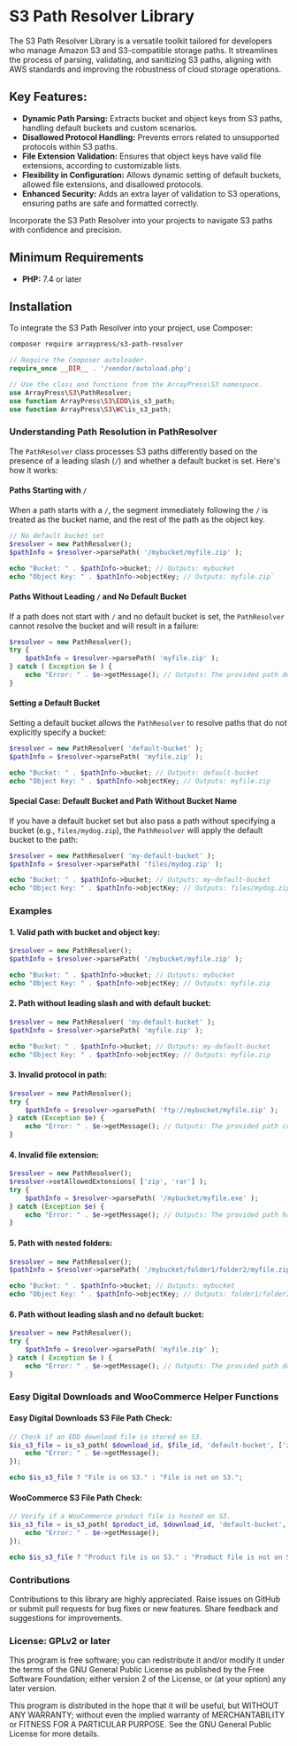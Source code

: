 S3 Path Resolver Library
========================

The S3 Path Resolver Library is a versatile toolkit tailored for developers who manage Amazon S3 and S3-compatible storage paths. It streamlines the process of parsing, validating, and sanitizing S3 paths, aligning with AWS standards and improving the robustness of cloud storage operations.

Key Features:
-------------

*   **Dynamic Path Parsing:** Extracts bucket and object keys from S3 paths, handling default buckets and custom scenarios.
*   **Disallowed Protocol Handling:** Prevents errors related to unsupported protocols within S3 paths.
*   **File Extension Validation:** Ensures that object keys have valid file extensions, according to customizable lists.
*   **Flexibility in Configuration:** Allows dynamic setting of default buckets, allowed file extensions, and disallowed protocols.
*   **Enhanced Security:** Adds an extra layer of validation to S3 operations, ensuring paths are safe and formatted correctly.

Incorporate the S3 Path Resolver into your projects to navigate S3 paths with confidence and precision.

Minimum Requirements
--------------------

*   **PHP:** 7.4 or later

Installation
------------

To integrate the S3 Path Resolver into your project, use Composer:

```bash
composer require arraypress/s3-path-resolver
```

```php
// Require the Composer autoloader.
require_once __DIR__ . '/vendor/autoload.php';

// Use the class and functions from the ArrayPress\S3 namespace.
use ArrayPress\S3\PathResolver;
use function ArrayPress\S3\EDD\is_s3_path;
use function ArrayPress\S3\WC\is_s3_path;
```

### Understanding Path Resolution in PathResolver

The `PathResolver` class processes S3 paths differently based on the presence of a leading slash (`/`) and whether a default bucket is set. Here's how it works:

#### Paths Starting with `/`

When a path starts with a `/`, the segment immediately following the `/` is treated as the bucket name, and the rest of the path as the object key.

```php
// No default bucket set
$resolver = new PathResolver();
$pathInfo = $resolver->parsePath( '/mybucket/myfile.zip' );

echo "Bucket: " . $pathInfo->bucket; // Outputs: mybucket
echo "Object Key: " . $pathInfo->objectKey; // Outputs: myfile.zip`
```

#### Paths Without Leading `/` and No Default Bucket

If a path does not start with `/` and no default bucket is set, the `PathResolver` cannot resolve the bucket and will result in a failure:

```php
$resolver = new PathResolver();
try {
    $pathInfo = $resolver->parsePath( 'myfile.zip' );
} catch ( Exception $e ) {
    echo "Error: " . $e->getMessage(); // Outputs: The provided path does not contain a valid bucket and object key.
}
```

#### Setting a Default Bucket

Setting a default bucket allows the `PathResolver` to resolve paths that do not explicitly specify a bucket:

```php
$resolver = new PathResolver( 'default-bucket' );
$pathInfo = $resolver->parsePath( 'myfile.zip' );

echo "Bucket: " . $pathInfo->bucket; // Outputs: default-bucket
echo "Object Key: " . $pathInfo->objectKey; // Outputs: myfile.zip
```

#### Special Case: Default Bucket and Path Without Bucket Name

If you have a default bucket set but also pass a path without specifying a bucket (e.g., `files/mydog.zip`), the `PathResolver` will apply the default bucket to the path:

```php
$resolver = new PathResolver( 'my-default-bucket' );
$pathInfo = $resolver->parsePath( 'files/mydog.zip' );

echo "Bucket: " . $pathInfo->bucket; // Outputs: my-default-bucket
echo "Object Key: " . $pathInfo->objectKey; // Outputs: files/mydog.zip
```

### Examples

#### 1\. Valid path with bucket and object key:

```php
$resolver = new PathResolver();
$pathInfo = $resolver->parsePath( '/mybucket/myfile.zip' );

echo "Bucket: " . $pathInfo->bucket; // Outputs: mybucket
echo "Object Key: " . $pathInfo->objectKey; // Outputs: myfile.zip
```


#### 2\. Path without leading slash and with default bucket:

```php
$resolver = new PathResolver( 'my-default-bucket' );
$pathInfo = $resolver->parsePath( 'myfile.zip' );

echo "Bucket: " . $pathInfo->bucket; // Outputs: my-default-bucket
echo "Object Key: " . $pathInfo->objectKey; // Outputs: myfile.zip
```

#### 3\. Invalid protocol in path:

```php
$resolver = new PathResolver();
try {
    $pathInfo = $resolver->parsePath( 'ftp://mybucket/myfile.zip' );
} catch (Exception $e) {
    echo "Error: " . $e->getMessage(); // Outputs: The provided path contains a disallowed protocol.
}
```

#### 4\. Invalid file extension:

```php
$resolver = new PathResolver();
$resolver->setAllowedExtensions( ['zip', 'rar'] );
try {
    $pathInfo = $resolver->parsePath( '/mybucket/myfile.exe' );
} catch (Exception $e) {
    echo "Error: " . $e->getMessage(); // Outputs: The provided path has an invalid file extension.
}
```

#### 5\. Path with nested folders:

```php
$resolver = new PathResolver();
$pathInfo = $resolver->parsePath( '/mybucket/folder1/folder2/myfile.zip' );

echo "Bucket: " . $pathInfo->bucket; // Outputs: mybucket
echo "Object Key: " . $pathInfo->objectKey; // Outputs: folder1/folder2/myfile.zip
```

#### 6\. Path without leading slash and no default bucket:

```php
$resolver = new PathResolver();
try {
    $pathInfo = $resolver->parsePath( 'myfile.zip' );
} catch ( Exception $e ) {
    echo "Error: " . $e->getMessage(); // Outputs: The provided path does not contain a valid bucket and object key.
}
```

### Easy Digital Downloads and WooCommerce Helper Functions

#### Easy Digital Downloads S3 File Path Check:

```php
// Check if an EDD download file is stored on S3.
$is_s3_file = is_s3_path( $download_id, $file_id, 'default-bucket', ['zip'], ['http://', 'https://' ], function ( $e ) {
    echo "Error: " . $e->getMessage();
});

echo $is_s3_file ? "File is on S3." : "File is not on S3.";
```


#### WooCommerce S3 File Path Check:

```php
// Verify if a WooCommerce product file is hosted on S3.
$is_s3_file = is_s3_path( $product_id, $download_id, 'default-bucket', ['pdf'], ['http://', 'https://' ], function ( $e ) {
    echo "Error: " . $e->getMessage();
});

echo $is_s3_file ? "Product file is on S3." : "Product file is not on S3.";
```

### Contributions

Contributions to this library are highly appreciated. Raise issues on GitHub or submit pull requests for bug fixes or new features. Share feedback and suggestions for improvements.

### License: GPLv2 or later

This program is free software; you can redistribute it and/or modify it under the terms of the GNU General Public License as published by the Free Software Foundation; either version 2 of the License, or (at your option) any later version.

This program is distributed in the hope that it will be useful, but WITHOUT ANY WARRANTY; without even the implied warranty of MERCHANTABILITY or FITNESS FOR A PARTICULAR PURPOSE. See the GNU General Public License for more details.